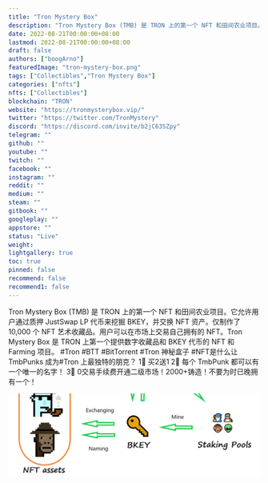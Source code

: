 ```yaml
---
title: "Tron Mystery Box"
description: "Tron Mystery Box (TMB) 是 TRON 上的第一个 NFT 和田间农业项目。"
date: 2022-08-21T00:00:00+08:00
lastmod: 2022-08-21T00:00:00+08:00
draft: false
authors: ["boogArno"]
featuredImage: "tron-mystery-box.png"
tags: ["Collectibles","Tron Mystery Box"]
categories: ["nfts"]
nfts: ["Collectibles"]
blockchain: "TRON"
website: "https://tronmysterybox.vip/"
twitter: "https://twitter.com/TronMystery"
discord: "https://discord.com/invite/b2jC63SZpy"
telegram: ""
github: ""
youtube: ""
twitch: ""
facebook: ""
instagram: ""
reddit: ""
medium: ""
steam: ""
gitbook: ""
googleplay: ""
appstore: ""
status: "Live"
weight: 
lightgallery: true
toc: true
pinned: false
recommend: false
recommend1: false
---
```

Tron Mystery Box (TMB) 是 TRON 上的第一个 NFT 和田间农业项目。它允许用户通过质押 JustSwap LP 代币来挖掘 BKEY，并交换 NFT 资产。仅制作了 10,000 个 NFT 艺术收藏品。用户可以在市场上交易自己拥有的 NFT。Tron Mystery Box 是 TRON 上第一个提供数字收藏品和 BKEY 代币的 NFT 和 Farming 项目。 #Tron #BTT #BitTorrent #Tron 神秘盒子 #NFT是什么让 TmbPunks 成为#Tron 上最独特的朋克？
1⃣ 买2送1
2⃣ 每个 TmbPunk 都可以有一个唯一的名字！
3⃣ 0交易手续费开通二级市场！2000+铸造！不要为时已晚拥有一个！

![1500x500](1500x500.jpg)